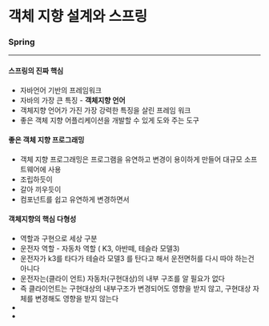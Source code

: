 # 객체 지향 설계와 스프링

### Spring
-----------------------------------------
#### 스프링의 진짜 핵심
 * 자바언어 기반의 프레임워크
 * 자바의 가장 큰 특징 - **객체지향 언어**
 * 객체지향 언어가 가진 가장 강력한 특징을 살린 프레임 워크
 * 좋은 객체 지향 어플리케이션을 개발할 수 있게 도와 주는 도구
#### 좋은 객체 지향 프로그래밍
  * 객체 지향 프로그래밍은 프로그램을 유연하고 변경이 용이하게 만들어 대규모 소프트웨어에 사용
  * 조립하듯이
  * 갈아 끼우듯이
  * 컴포넌트를 쉽고 유연하게 변경하면서
#### 객체지향의 핵심 다형성
  * 역할과 구현으로 세상 구분
  * 운전자 역할 - 자동차 역할 ( K3, 아반떼, 테슬라 모델3)
  * 운전자가 k3를 타다가 테슬라 모델3 를 탄다고 해서 운전면허를 다시 따야 하는건 아니다
  * 운전자는(클라이 언트) 자동차(구현대상)의 내부 구조를 알 필요가 없다
  * 즉 클라이언트는 구현대상의 내부구조가 변경되어도 영향을 받지 않고,  구현대상 자체를 변경해도 영향을 받지 않는다
  * 
  * 

